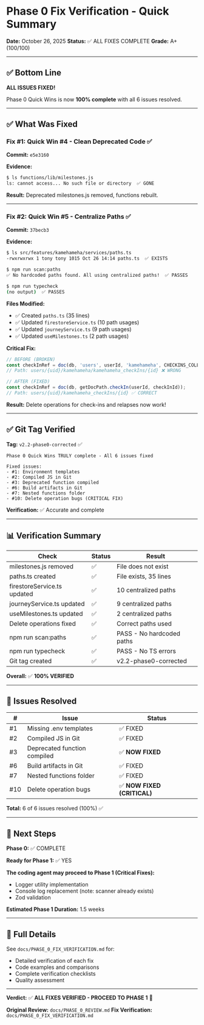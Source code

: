 # Phase 0 Fix Verification - Quick Summary

**Date:** October 26, 2025
**Status:** ✅ ALL FIXES COMPLETE
**Grade:** A+ (100/100)

---

## ✅ Bottom Line

**ALL ISSUES FIXED!**

Phase 0 Quick Wins is now **100% complete** with all 6 issues resolved.

---

## ✅ What Was Fixed

### **Fix #1: Quick Win #4 - Clean Deprecated Code** ✅
**Commit:** `e5e3160`

**Evidence:**
```bash
$ ls functions/lib/milestones.js
ls: cannot access... No such file or directory  ✅ GONE
```

**Result:** Deprecated milestones.js removed, functions rebuilt.

---

### **Fix #2: Quick Win #5 - Centralize Paths** ✅
**Commit:** `37becb3`

**Evidence:**
```bash
$ ls src/features/kamehameha/services/paths.ts
-rwxrwxrwx 1 tony tony 1015 Oct 26 14:14 paths.ts  ✅ EXISTS

$ npm run scan:paths
✅ No hardcoded paths found. All using centralized paths!  ✅ PASSES

$ npm run typecheck
(no output)  ✅ PASSES
```

**Files Modified:**
- ✅ Created `paths.ts` (35 lines)
- ✅ Updated `firestoreService.ts` (10 path usages)
- ✅ Updated `journeyService.ts` (9 path usages)
- ✅ Updated `useMilestones.ts` (2 path usages)

**Critical Fix:**
```typescript
// BEFORE (BROKEN)
const checkInRef = doc(db, 'users', userId, 'kamehameha', CHECKINS_COLLECTION, checkInId);
// Path: users/{uid}/kamehameha/kamehameha_checkIns/{id} ❌ WRONG

// AFTER (FIXED)
const checkInRef = doc(db, getDocPath.checkIn(userId, checkInId));
// Path: users/{uid}/kamehameha_checkIns/{id} ✅ CORRECT
```

**Result:** Delete operations for check-ins and relapses now work!

---

## ✅ Git Tag Verified

**Tag:** `v2.2-phase0-corrected` ✅

```
Phase 0 Quick Wins TRULY complete - All 6 issues fixed

Fixed issues:
- #1: Environment templates
- #2: Compiled JS in Git
- #3: Deprecated function compiled
- #6: Build artifacts in Git
- #7: Nested functions folder
- #10: Delete operation bugs (CRITICAL FIX)
```

**Verification:** ✅ Accurate and complete

---

## 📊 Verification Summary

| Check | Status | Result |
|-------|--------|--------|
| milestones.js removed | ✅ | File does not exist |
| paths.ts created | ✅ | File exists, 35 lines |
| firestoreService.ts updated | ✅ | 10 centralized paths |
| journeyService.ts updated | ✅ | 9 centralized paths |
| useMilestones.ts updated | ✅ | 2 centralized paths |
| Delete operations fixed | ✅ | Correct paths used |
| npm run scan:paths | ✅ | PASS - No hardcoded paths |
| npm run typecheck | ✅ | PASS - No TS errors |
| Git tag created | ✅ | v2.2-phase0-corrected |

**Overall:** ✅ **100% VERIFIED**

---

## 🎯 Issues Resolved

| # | Issue | Status |
|---|-------|--------|
| #1 | Missing .env templates | ✅ FIXED |
| #2 | Compiled JS in Git | ✅ FIXED |
| #3 | Deprecated function compiled | ✅ **NOW FIXED** |
| #6 | Build artifacts in Git | ✅ FIXED |
| #7 | Nested functions folder | ✅ FIXED |
| #10 | Delete operation bugs | ✅ **NOW FIXED (CRITICAL)** |

**Total:** 6 of 6 issues resolved (100%) ✅

---

## 🚀 Next Steps

**Phase 0:** ✅ COMPLETE

**Ready for Phase 1:** ✅ YES

**The coding agent may proceed to Phase 1 (Critical Fixes):**
- Logger utility implementation
- Console log replacement (note: scanner already exists)
- Zod validation

**Estimated Phase 1 Duration:** 1.5 weeks

---

## 📄 Full Details

See `docs/PHASE_0_FIX_VERIFICATION.md` for:
- Detailed verification of each fix
- Code examples and comparisons
- Complete verification checklists
- Quality assessment

---

**Verdict:** ✅ **ALL FIXES VERIFIED - PROCEED TO PHASE 1** 🚀

**Original Review:** `docs/PHASE_0_REVIEW.md`
**Fix Verification:** `docs/PHASE_0_FIX_VERIFICATION.md`
